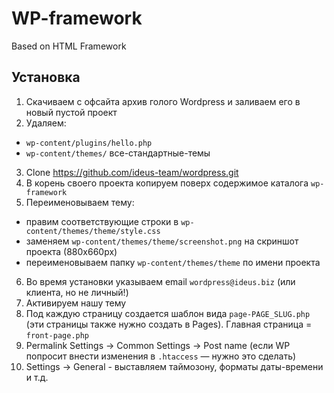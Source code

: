# WP-framework
Based on HTML Framework

## Установка
1. Скачиваем с офсайта архив голого Wordpress и заливаем его в новый пустой проект
2. Удаляем:
 - `wp-content/plugins/hello.php`
 - `wp-content/themes/` все-стандартные-темы
3. Clone https://github.com/ideus-team/wordpress.git
4. В корень своего проекта копируем поверх содержимое каталога `wp-framework`
5. Переименовываем тему:
 - правим соответствующие строки в `wp-content/themes/theme/style.css`
 - заменяем `wp-content/themes/theme/screenshot.png` на скриншот проекта (880х660px)
 - переименовываем папку `wp-content/themes/theme` по имени проекта
6. Во время установки указываем email `wordpress@ideus.biz` (или клиента, но не личный!)
7. Активируем нашу тему
8. Под каждую страницу создается шаблон вида `page-PAGE_SLUG.php` (эти страницы также нужно создать в Pages). Главная страница = `front-page.php`
9. Permalink Settings → Common Settings → Post name (если WP попросит внести изменения в `.htaccess` — нужно это сделать)
10. Settings → General - выставляем таймозону, форматы даты-времени и т.д.
